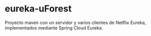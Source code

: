 # eureka-uForest

Proyecto maven con un servidor y varios clientes de Netflix Eureka, implementados mediante Spring Cloud Eureka.
